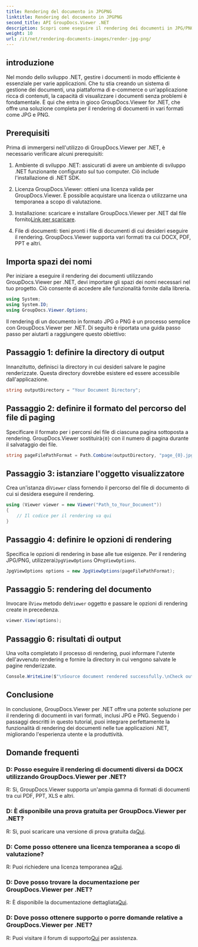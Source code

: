 ```yaml
---
title: Rendering del documento in JPGPNG
linktitle: Rendering del documento in JPGPNG
second_title: API GroupDocs.Viewer .NET
description: Scopri come eseguire il rendering dei documenti in JPG/PNG in .NET utilizzando GroupDocs.Viewer per migliorare l'esperienza utente e la produttività.
weight: 10
url: /it/net/rendering-documents-images/render-jpg-png/
---
```

## introduzione

Nel mondo dello sviluppo .NET, gestire i documenti in modo efficiente è essenziale per varie applicazioni. Che tu stia creando un sistema di gestione dei documenti, una piattaforma di e-commerce o un'applicazione ricca di contenuti, la capacità di visualizzare i documenti senza problemi è fondamentale. È qui che entra in gioco GroupDocs.Viewer for .NET, che offre una soluzione completa per il rendering di documenti in vari formati come JPG e PNG.

## Prerequisiti

Prima di immergersi nell'utilizzo di GroupDocs.Viewer per .NET, è necessario verificare alcuni prerequisiti:

1. Ambiente di sviluppo .NET: assicurati di avere un ambiente di sviluppo .NET funzionante configurato sul tuo computer. Ciò include l'installazione di .NET SDK.

2. Licenza GroupDocs.Viewer: ottieni una licenza valida per GroupDocs.Viewer. È possibile acquistare una licenza o utilizzarne una temporanea a scopo di valutazione.

3.  Installazione: scaricare e installare GroupDocs.Viewer per .NET dal file fornito[Link per scaricare](https://releases.groupdocs.com/viewer/net/).

4. File di documenti: tieni pronti i file di documenti di cui desideri eseguire il rendering. GroupDocs.Viewer supporta vari formati tra cui DOCX, PDF, PPT e altri.

## Importa spazi dei nomi

Per iniziare a eseguire il rendering dei documenti utilizzando GroupDocs.Viewer per .NET, devi importare gli spazi dei nomi necessari nel tuo progetto. Ciò consente di accedere alle funzionalità fornite dalla libreria.

```csharp
using System;
using System.IO;
using GroupDocs.Viewer.Options;
```

Il rendering di un documento in formato JPG o PNG è un processo semplice con GroupDocs.Viewer per .NET. Di seguito è riportata una guida passo passo per aiutarti a raggiungere questo obiettivo:

## Passaggio 1: definire la directory di output

Innanzitutto, definisci la directory in cui desideri salvare le pagine renderizzate. Questa directory dovrebbe esistere ed essere accessibile dall'applicazione.

```csharp
string outputDirectory = "Your Document Directory";
```

## Passaggio 2: definire il formato del percorso del file di paging

 Specificare il formato per i percorsi dei file di ciascuna pagina sottoposta a rendering. GroupDocs.Viewer sostituirà`{0}` con il numero di pagina durante il salvataggio dei file.

```csharp
string pageFilePathFormat = Path.Combine(outputDirectory, "page_{0}.jpg");
```

## Passaggio 3: istanziare l'oggetto visualizzatore

 Crea un'istanza di`Viewer` class fornendo il percorso del file di documento di cui si desidera eseguire il rendering.

```csharp
using (Viewer viewer = new Viewer("Path_to_Your_Document"))
{
    // Il codice per il rendering va qui
}
```

## Passaggio 4: definire le opzioni di rendering

Specifica le opzioni di rendering in base alle tue esigenze. Per il rendering JPG/PNG, utilizzerai`JpgViewOptions` O`PngViewOptions`.

```csharp
JpgViewOptions options = new JpgViewOptions(pageFilePathFormat);
```

## Passaggio 5: rendering del documento

 Invocare il`View` metodo del`Viewer` oggetto e passare le opzioni di rendering create in precedenza.

```csharp
viewer.View(options);
```

## Passaggio 6: risultati di output

Una volta completato il processo di rendering, puoi informare l'utente dell'avvenuto rendering e fornire la directory in cui vengono salvate le pagine renderizzate.

```csharp
Console.WriteLine($"\nSource document rendered successfully.\nCheck output in {outputDirectory}.");
```

## Conclusione

In conclusione, GroupDocs.Viewer per .NET offre una potente soluzione per il rendering di documenti in vari formati, inclusi JPG e PNG. Seguendo i passaggi descritti in questo tutorial, puoi integrare perfettamente la funzionalità di rendering dei documenti nelle tue applicazioni .NET, migliorando l'esperienza utente e la produttività.

## Domande frequenti

### D: Posso eseguire il rendering di documenti diversi da DOCX utilizzando GroupDocs.Viewer per .NET?

R: Sì, GroupDocs.Viewer supporta un'ampia gamma di formati di documenti tra cui PDF, PPT, XLS e altri.

### D: È disponibile una prova gratuita per GroupDocs.Viewer per .NET?

 R: Sì, puoi scaricare una versione di prova gratuita da[Qui](https://releases.groupdocs.com/).

### D: Come posso ottenere una licenza temporanea a scopo di valutazione?

R: Puoi richiedere una licenza temporanea a[Qui](https://purchase.groupdocs.com/temporary-license/).

### D: Dove posso trovare la documentazione per GroupDocs.Viewer per .NET?

 R: È disponibile la documentazione dettagliata[Qui](https://tutorials.groupdocs.com/viewer/net/).

### D: Dove posso ottenere supporto o porre domande relative a GroupDocs.Viewer per .NET?

 R: Puoi visitare il forum di supporto[Qui](https://forum.groupdocs.com/c/viewer/9) per assistenza.